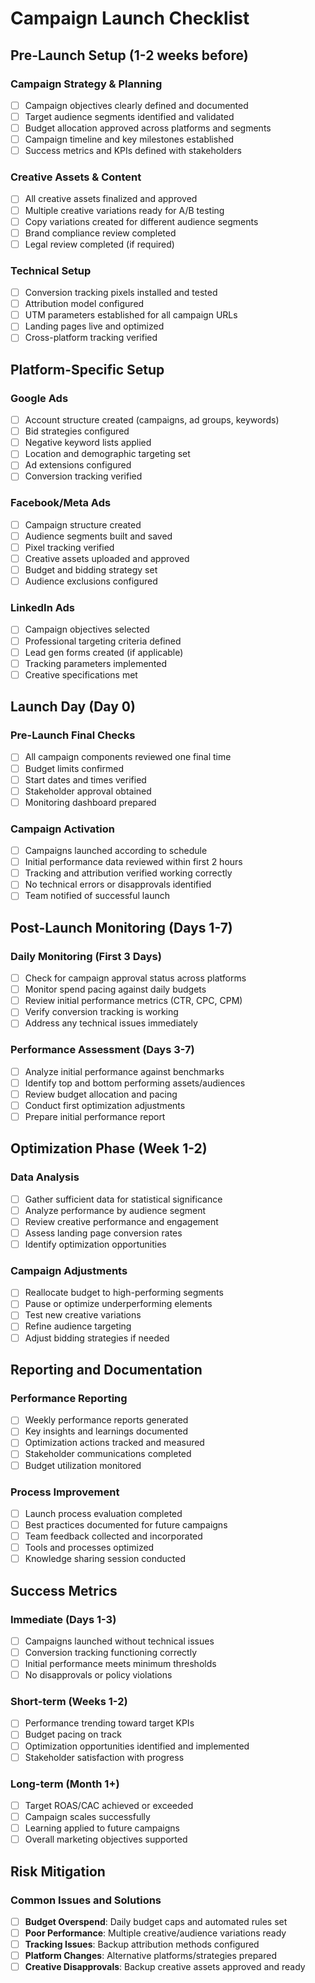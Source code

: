 # Campaign Launch Checklist

## Pre-Launch Setup (1-2 weeks before)

### Campaign Strategy & Planning

- [ ] Campaign objectives clearly defined and documented
- [ ] Target audience segments identified and validated
- [ ] Budget allocation approved across platforms and segments
- [ ] Campaign timeline and key milestones established
- [ ] Success metrics and KPIs defined with stakeholders

### Creative Assets & Content

- [ ] All creative assets finalized and approved
- [ ] Multiple creative variations ready for A/B testing
- [ ] Copy variations created for different audience segments
- [ ] Brand compliance review completed
- [ ] Legal review completed (if required)

### Technical Setup

- [ ] Conversion tracking pixels installed and tested
- [ ] Attribution model configured
- [ ] UTM parameters established for all campaign URLs
- [ ] Landing pages live and optimized
- [ ] Cross-platform tracking verified

## Platform-Specific Setup

### Google Ads

- [ ] Account structure created (campaigns, ad groups, keywords)
- [ ] Bid strategies configured
- [ ] Negative keyword lists applied
- [ ] Location and demographic targeting set
- [ ] Ad extensions configured
- [ ] Conversion tracking verified

### Facebook/Meta Ads

- [ ] Campaign structure created
- [ ] Audience segments built and saved
- [ ] Pixel tracking verified
- [ ] Creative assets uploaded and approved
- [ ] Budget and bidding strategy set
- [ ] Audience exclusions configured

### LinkedIn Ads

- [ ] Campaign objectives selected
- [ ] Professional targeting criteria defined
- [ ] Lead gen forms created (if applicable)
- [ ] Tracking parameters implemented
- [ ] Creative specifications met

## Launch Day (Day 0)

### Pre-Launch Final Checks

- [ ] All campaign components reviewed one final time
- [ ] Budget limits confirmed
- [ ] Start dates and times verified
- [ ] Stakeholder approval obtained
- [ ] Monitoring dashboard prepared

### Campaign Activation

- [ ] Campaigns launched according to schedule
- [ ] Initial performance data reviewed within first 2 hours
- [ ] Tracking and attribution verified working correctly
- [ ] No technical errors or disapprovals identified
- [ ] Team notified of successful launch

## Post-Launch Monitoring (Days 1-7)

### Daily Monitoring (First 3 Days)

- [ ] Check for campaign approval status across platforms
- [ ] Monitor spend pacing against daily budgets
- [ ] Review initial performance metrics (CTR, CPC, CPM)
- [ ] Verify conversion tracking is working
- [ ] Address any technical issues immediately

### Performance Assessment (Days 3-7)

- [ ] Analyze initial performance against benchmarks
- [ ] Identify top and bottom performing assets/audiences
- [ ] Review budget allocation and pacing
- [ ] Conduct first optimization adjustments
- [ ] Prepare initial performance report

## Optimization Phase (Week 1-2)

### Data Analysis

- [ ] Gather sufficient data for statistical significance
- [ ] Analyze performance by audience segment
- [ ] Review creative performance and engagement
- [ ] Assess landing page conversion rates
- [ ] Identify optimization opportunities

### Campaign Adjustments

- [ ] Reallocate budget to high-performing segments
- [ ] Pause or optimize underperforming elements
- [ ] Test new creative variations
- [ ] Refine audience targeting
- [ ] Adjust bidding strategies if needed

## Reporting and Documentation

### Performance Reporting

- [ ] Weekly performance reports generated
- [ ] Key insights and learnings documented
- [ ] Optimization actions tracked and measured
- [ ] Stakeholder communications completed
- [ ] Budget utilization monitored

### Process Improvement

- [ ] Launch process evaluation completed
- [ ] Best practices documented for future campaigns
- [ ] Team feedback collected and incorporated
- [ ] Tools and processes optimized
- [ ] Knowledge sharing session conducted

## Success Metrics

### Immediate (Days 1-3)

- [ ] Campaigns launched without technical issues
- [ ] Conversion tracking functioning correctly
- [ ] Initial performance meets minimum thresholds
- [ ] No disapprovals or policy violations

### Short-term (Weeks 1-2)

- [ ] Performance trending toward target KPIs
- [ ] Budget pacing on track
- [ ] Optimization opportunities identified and implemented
- [ ] Stakeholder satisfaction with progress

### Long-term (Month 1+)

- [ ] Target ROAS/CAC achieved or exceeded
- [ ] Campaign scales successfully
- [ ] Learning applied to future campaigns
- [ ] Overall marketing objectives supported

## Risk Mitigation

### Common Issues and Solutions

- [ ] **Budget Overspend**: Daily budget caps and automated rules set
- [ ] **Poor Performance**: Multiple creative/audience variations ready
- [ ] **Tracking Issues**: Backup attribution methods configured
- [ ] **Platform Changes**: Alternative platforms/strategies prepared
- [ ] **Creative Disapprovals**: Backup creative assets approved and ready
